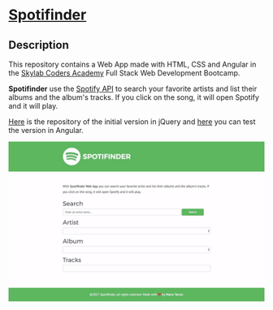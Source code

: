 # [Spotifinder](https://marioterron.github.io/spotifinder-angular) #

## Description ##

This repository contains a Web App made with HTML, CSS and Angular in the [Skylab Coders Academy](http://www.skylabcoders.com/es/) Full Stack Web Development Bootcamp.

**Spotifinder** use the [Spotify API](https://developer.spotify.com/web-api/) to search your favorite artists and list their albums and the album's tracks. If you click on the song, it will open Spotify and it will play.

[Here](https://github.com/juanmaguitar/exercises-javascript/tree/master/04-jquery-spotify-API) is the repository of the initial version
in jQuery and [here](https://marioterron.github.io/spotifinder-angular) you can test the version in Angular.

![Snapshot](img/full-site.jpeg)
